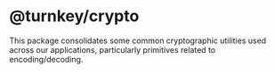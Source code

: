# @turnkey/crypto

This package consolidates some common cryptographic utilities used across our applications, particularly primitives related to encoding/decoding.
